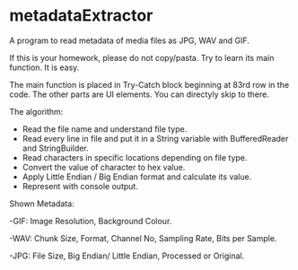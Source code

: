 # metadataExtractor
A program to read metadata of media files as JPG, WAV and GIF.

If this is your homework, please do not copy/pasta. Try to learn its main function. It is easy.

The main function is placed in Try-Catch block beginning at 83rd row in the code. The other parts are UI elements. You can directyly skip to there.

The algorithm:
- Read the file name and understand file type.
- Read every line in file and put it in a String variable with BufferedReader and StringBuilder.
- Read characters in specific locations depending on file type.
- Convert the value of character to hex value.
- Apply Little Endian / Big Endian format and calculate its value.
- Represent with console output.

Shown Metadata:

-GIF:
  Image Resolution, Background Colour.
  
-WAV:
  Chunk Size, Format, Channel No, Sampling Rate, Bits per Sample.
  
-JPG:
  File Size, Big Endian/ Little Endian, Processed or Original.
  
